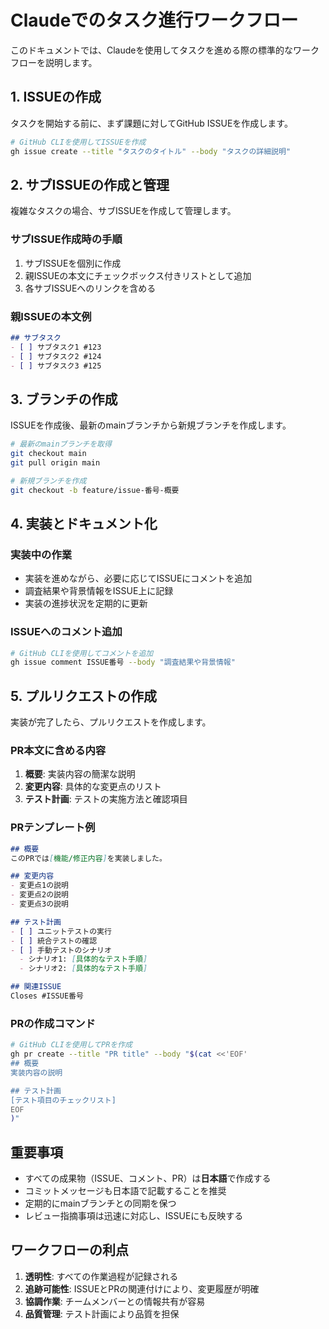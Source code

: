 # Claudeでのタスク進行ワークフロー

このドキュメントでは、Claudeを使用してタスクを進める際の標準的なワークフローを説明します。

## 1. ISSUEの作成

タスクを開始する前に、まず課題に対してGitHub ISSUEを作成します。

```bash
# GitHub CLIを使用してISSUEを作成
gh issue create --title "タスクのタイトル" --body "タスクの詳細説明"
```

## 2. サブISSUEの作成と管理

複雑なタスクの場合、サブISSUEを作成して管理します。

### サブISSUE作成時の手順
1. サブISSUEを個別に作成
2. 親ISSUEの本文にチェックボックス付きリストとして追加
3. 各サブISSUEへのリンクを含める

### 親ISSUEの本文例
```markdown
## サブタスク
- [ ] サブタスク1 #123
- [ ] サブタスク2 #124
- [ ] サブタスク3 #125
```

## 3. ブランチの作成

ISSUEを作成後、最新のmainブランチから新規ブランチを作成します。

```bash
# 最新のmainブランチを取得
git checkout main
git pull origin main

# 新規ブランチを作成
git checkout -b feature/issue-番号-概要
```

## 4. 実装とドキュメント化

### 実装中の作業
- 実装を進めながら、必要に応じてISSUEにコメントを追加
- 調査結果や背景情報をISSUE上に記録
- 実装の進捗状況を定期的に更新

### ISSUEへのコメント追加
```bash
# GitHub CLIを使用してコメントを追加
gh issue comment ISSUE番号 --body "調査結果や背景情報"
```

## 5. プルリクエストの作成

実装が完了したら、プルリクエストを作成します。

### PR本文に含める内容
1. **概要**: 実装内容の簡潔な説明
2. **変更内容**: 具体的な変更点のリスト
3. **テスト計画**: テストの実施方法と確認項目

### PRテンプレート例
```markdown
## 概要
このPRでは[機能/修正内容]を実装しました。

## 変更内容
- 変更点1の説明
- 変更点2の説明
- 変更点3の説明

## テスト計画
- [ ] ユニットテストの実行
- [ ] 統合テストの確認
- [ ] 手動テストのシナリオ
  - シナリオ1: [具体的なテスト手順]
  - シナリオ2: [具体的なテスト手順]

## 関連ISSUE
Closes #ISSUE番号
```

### PRの作成コマンド
```bash
# GitHub CLIを使用してPRを作成
gh pr create --title "PR title" --body "$(cat <<'EOF'
## 概要
実装内容の説明

## テスト計画
[テスト項目のチェックリスト]
EOF
)"
```

## 重要事項

- すべての成果物（ISSUE、コメント、PR）は**日本語**で作成する
- コミットメッセージも日本語で記載することを推奨
- 定期的にmainブランチとの同期を保つ
- レビュー指摘事項は迅速に対応し、ISSUEにも反映する

## ワークフローの利点

1. **透明性**: すべての作業過程が記録される
2. **追跡可能性**: ISSUEとPRの関連付けにより、変更履歴が明確
3. **協調作業**: チームメンバーとの情報共有が容易
4. **品質管理**: テスト計画により品質を担保